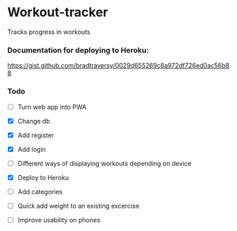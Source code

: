 # Workout-tracker
Tracks progress in workouts 

### Documentation for deploying to Heroku: 
https://gist.github.com/bradtraversy/0029d655269c8a972df726ed0ac56b88

### Todo

- [ ] Turn web app into PWA 
- [x] Change db
- [x] Add register
- [x] Add login
- [ ] Different ways of displaying workouts depending on device
- [x] Deploy to Heroku
- [ ] Add categories 
- [ ] Quick add weight to an existing excercise
- [ ] Improve usability on phones 


